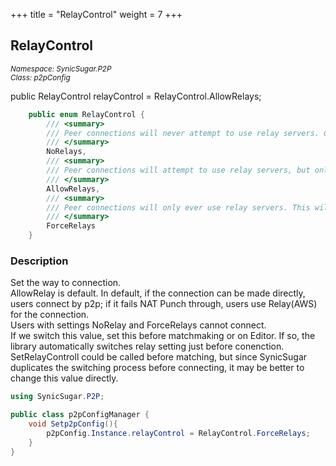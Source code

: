+++
title = "RelayControl"
weight = 7
+++
## RelayControl
<small>*Namespace: SynicSugar.P2P* <br>
*Class: p2pConfig* </small>

public RelayControl relayControl = RelayControl.AllowRelays;

```cs
    public enum RelayControl {
        /// <summary>
        /// Peer connections will never attempt to use relay servers. Clients with restrictive NATs may not be able to connect to peers.
        /// </summary>
        NoRelays, 
        /// <summary>
        /// Peer connections will attempt to use relay servers, but only after direct connection attempts fail. This is the default value if not changed.
        /// </summary>
        AllowRelays, 
        /// <summary>
        /// Peer connections will only ever use relay servers. This will add latency to all connections, but will hide IP Addresses from peers.
        /// </summary>
        ForceRelays
    }
```

### Description
Set the way to connection.<br>
AllowRelay is default. In default, if the connection can be made directly, users connect by p2p; if it fails NAT Punch through, users use Relay(AWS) for the connection.<br>
Users with settings NoRelay and ForceRelays cannot connect.<br>
If we switch this value, set this before matchmaking or on Editor. If so, the library automatically switches relay setting just before conenction.<br>
SetRelayControll could be called before matching, but since SynicSugar duplicates the switching process before connecting, it may be better to change this value directly.


```cs
using SynicSugar.P2P;

public class p2pConfigManager {
    void Setp2pConfig(){
        p2pConfig.Instance.relayControl = RelayControl.ForceRelays;
    }
}
```
